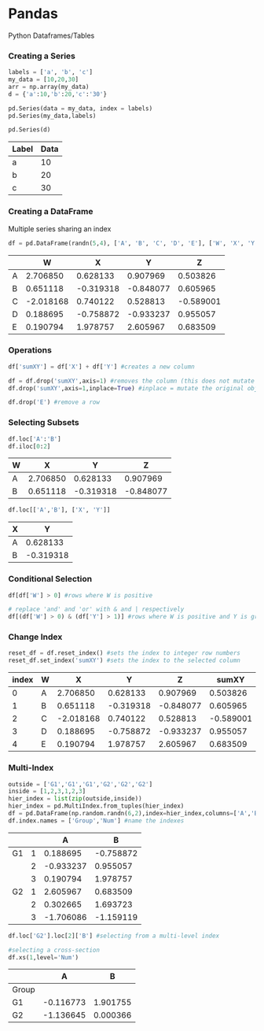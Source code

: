 # Pandas
Python Dataframes/Tables

### Creating a Series
```python
labels = ['a', 'b', 'c']
my_data = [10,20,30]
arr = np.array(my_data)
d = {'a':10,'b':20,'c':'30'}

pd.Series(data = my_data, index = labels)
pd.Series(my_data,labels)

pd.Series(d)
```
| Label | Data |
| ----- | ---- |
|a      | 10   |
|b      | 20   |
|c      | 30   |

### Creating a DataFrame
Multiple series sharing an index
```python
df = pd.DataFrame(randn(5,4), ['A', 'B', 'C', 'D', 'E'], ['W', 'X', 'Y', 'Z'])
```

|   | W	        |X	        |   Y	      |        Z|
|---|-----------|-----------|-----------|---------|
|A	|2.706850	  |0.628133	  |0.907969   |	0.503826|
|B	|0.651118	  |-0.319318	|-0.848077  |	0.605965|
|C	|-2.018168	|0.740122	  |0.528813   |-0.589001|
|D	|0.188695	  |-0.758872  |-0.933237  |0.955057 |
|E	|0.190794   |1.978757	  |2.605967	  |0.683509 |

### Operations
```python
df['sumXY'] = df['X'] + df['Y'] #creates a new column

df = df.drop('sumXY',axis=1) #removes the column (this does not mutate the original object)
df.drop('sumXY',axis=1,inplace=True) #inplace = mutate the original object

df.drop('E') #remove a row
```

### Selecting Subsets
```python
df.loc['A':'B']
df.iloc[0:2]
```
|	W	|X	|Y	|Z |
|---|---|---|--|
|A	|2.706850	|0.628133	|0.907969	|0.503826|
|B	|0.651118	|-0.319318	|-0.848077	|0.605965|

```python
df.loc[['A','B'], ['X', 'Y']]
```
|X	|Y|
|---|-|
|A	|0.628133	|0.907969|
|B	|-0.319318	|-0.848077|

### Conditional Selection
```python
df[df['W'] > 0] #rows where W is positive

# replace 'and' and 'or' with & and | respectively
df[(df['W'] > 0) & (df['Y'] > 1)] #rows where W is positive and Y is greater than 1
```

### Change Index
```python
reset_df = df.reset_index() #sets the index to integer row numbers
reset_df.set_index('sumXY') #sets the index to the selected column
```

|index	|W	|X	|Y	|Z	|sumXY|
|	--|--	|--	|--	|--	|--|
|0	|A	|2.706850	|0.628133	|0.907969	|0.503826	|1.536102|
|1	|B	|0.651118	|-0.319318	|-0.848077	|0.605965	|-1.167395|
|2	|C	|-2.018168	|0.740122	|0.528813	|-0.589001	|1.268936|
|3	|D	|0.188695	|-0.758872	|-0.933237	|0.955057	|-1.692109|
|4	|E	|0.190794	|1.978757	|2.605967	|0.683509	|4.584725|

### Multi-Index
```python
outside = ['G1','G1','G1','G2','G2','G2']
inside = [1,2,3,1,2,3]
hier_index = list(zip(outside,inside))
hier_index = pd.MultiIndex.from_tuples(hier_index)
df = pd.DataFrame(np.random.randn(6,2),index=hier_index,columns=['A','B'])
df.index.names = ['Group','Num'] #name the indexes
```
|     | | A |	B |
|-----|-|---|---|
|G1   |1|0.188695	  |-0.758872  |
|     |2|-0.933237	|0.955057   |
|     |3|0.190794	  |1.978757   |
|G2   |1|2.605967	  |0.683509   |
|     |2|0.302665	  |1.693723   |
|     |3|-1.706086	|-1.159119  |
```python
df.loc['G2'].loc[2]['B'] #selecting from a multi-level index
```

```python
#selecting a cross-section
df.xs(1,level='Num')
```
| | A |	B |
|-|---|---|
|Group|		
|G1	|-0.116773	|1.901755|
|G2	|-1.136645	|0.000366|
